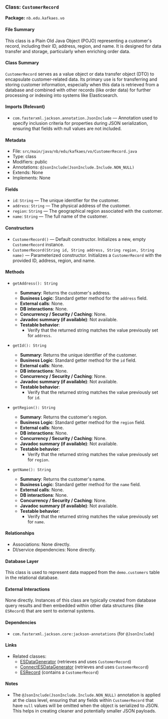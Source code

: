 ### Class: `CustomerRecord`
**Package:** `nb.edu.kafkaes.vo`

#### File Summary
This class is a Plain Old Java Object (POJO) representing a customer's record, including their ID, address, region, and name. It is designed for data transfer and storage, particularly when enriching order data.

#### Class Summary
`CustomerRecord` serves as a value object or data transfer object (DTO) to encapsulate customer-related data. Its primary use is for transferring and storing customer information, especially when this data is retrieved from a database and combined with other records (like order data) for further processing or indexing into systems like Elasticsearch.

#### Imports (Relevant)
- `com.fasterxml.jackson.annotation.JsonInclude` — Annotation used to specify inclusion criteria for properties during JSON serialization, ensuring that fields with null values are not included.

#### Metadata
- File: `src/main/java/nb/edu/kafkaes/vo/CustomerRecord.java`
- Type: class
- Modifiers: public
- Annotations: `@JsonInclude(JsonInclude.Include.NON_NULL)`
- Extends: None
- Implements: None

#### Fields
- `id`: `String` — The unique identifier for the customer.
- `address`: `String` — The physical address of the customer.
- `region`: `String` — The geographical region associated with the customer.
- `name`: `String` — The full name of the customer.

#### Constructors
- `CustomerRecord()` — Default constructor. Initializes a new, empty `CustomerRecord` instance.
- `CustomerRecord(String id, String address, String region, String name)` — Parameterized constructor. Initializes a `CustomerRecord` with the provided ID, address, region, and name.

#### Methods
- `getAddress(): String`
  - **Summary**: Returns the customer's address.
  - **Business Logic**: Standard getter method for the `address` field.
  - **External calls**: None.
  - **DB interactions**: None.
  - **Concurrency / Security / Caching**: None.
  - **Javadoc summary (if available)**: Not available.
  - **Testable behavior**:
    - Verify that the returned string matches the value previously set for `address`.

- `getId(): String`
  - **Summary**: Returns the unique identifier of the customer.
  - **Business Logic**: Standard getter method for the `id` field.
  - **External calls**: None.
  - **DB interactions**: None.
  - **Concurrency / Security / Caching**: None.
  - **Javadoc summary (if available)**: Not available.
  - **Testable behavior**:
    - Verify that the returned string matches the value previously set for `id`.

- `getRegion(): String`
  - **Summary**: Returns the customer's region.
  - **Business Logic**: Standard getter method for the `region` field.
  - **External calls**: None.
  - **DB interactions**: None.
  - **Concurrency / Security / Caching**: None.
  - **Javadoc summary (if available)**: Not available.
  - **Testable behavior**:
    - Verify that the returned string matches the value previously set for `region`.

- `getName(): String`
  - **Summary**: Returns the customer's name.
  - **Business Logic**: Standard getter method for the `name` field.
  - **External calls**: None.
  - **DB interactions**: None.
  - **Concurrency / Security / Caching**: None.
  - **Javadoc summary (if available)**: Not available.
  - **Testable behavior**:
    - Verify that the returned string matches the value previously set for `name`.

#### Relationships
- Associations: None directly.
- DI/service dependencies: None directly.

#### Database Layer
This class is used to represent data mapped from the `demo.customers` table in the relational database.

#### External Interactions
None directly. Instances of this class are typically created from database query results and then embedded within other data structures (like `ESRecord`) that are sent to external systems.

#### Dependencies
- `com.fasterxml.jackson.core:jackson-annotations` (for `@JsonInclude`)

#### Links
- Related classes:
  - [ESDataGenerator](specs/src/main/java/nb/edu/kafkaes/sql/ESDataGenerator.md) (retrieves and uses `CustomerRecord`)
  - [ConnectESDataGenerator](specs/src/main/java/nb/edu/kafkaes/connect/ConnectESDataGenerator.md) (retrieves and uses `CustomerRecord`)
  - [ESRecord](specs/src/main/java/nb/edu/kafkaes/vo/ESRecord.md) (contains a `CustomerRecord`)

#### Notes
- The `@JsonInclude(JsonInclude.Include.NON_NULL)` annotation is applied at the class level, ensuring that any fields within `CustomerRecord` that have `null` values will be omitted when the object is serialized to JSON. This helps in creating cleaner and potentially smaller JSON payloads.
